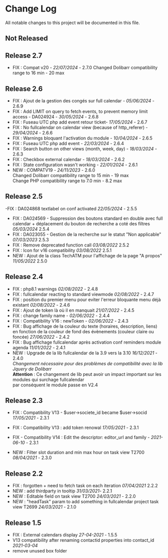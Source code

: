 # Change Log
All notable changes to this project will be documented in this file.

## Not Released



## Release 2.7

- FIX : Compat v20 - *22/07/2024* - 2.7.0
  Changed Dolibarr compatibility range to 16 min - 20 max

## Release 2.6
- FIX : Ajout de la gestion des congés sur full calendar - *05/06/2024* - 2.6.9
- FIX : Add LIMIT on query to fetch events, to prevent memory limit access - DA024924 - *30/05/2024* - 2.6.8
- FIX : Fuseau UTC php add event retour ticket- *17/05/2024* - 2.6.7
- FIX : No fullcalendar on calendar view (because of http_referer) - *29/04/2024* - 2.6.6 
- FIX : Warnings bloquant l'activation du module - *10/04/2024* - 2.6.5
- FIX : Fuseau UTC php add event - *22/03/2024* - 2.6.4
- FIX : Search button on other views (month, week, day) - *18/03/2024* - 2.6.3
- FIX : Checkbox external calendar - *18/03/2024* - 2.6.2
- FIX : State configuration wasn't working - *22/01/2024* - 2.6.1
- NEW : COMPATV19 - *24/11/2023* - 2.6.0  
  Changed Dolibarr compatibility range to 15 min - 19 max  
  Change PHP compatibility range to 7.0 min - 8.2 max

## Release 2.5
-FIX :  DA024868 textlabel on conf activated *22/05/2024* - 2.5.5  
- FIX : DA024569 - Suppression des boutons standard en double avec full calendar + déplacement du bouton de recherche a coté des filtres *05/03/2024* 2.5.4
- FIX : DA023055 - Gestion de la recherche sur le statut "Non applicable" *07/03/2023* 2.5.3
- FIX : Remove deprecated function call *03/08/2022* 2.5.2
- FIX : Icon for v16 compatibility *03/08/2022* 2.5.1
- NEW : Ajout de la class TechATM pour l'affichage de la page "A propos" *11/05/2022* 2.5.0

## Release 2.4

- FIX : php8.1 warnings *02/08/2022* - 2.4.8
- FIX : fullcalendar reacting to standard viewmode *02/08/2022* - 2.4.7
- FIX : position du premier menu pour eviter l'erreur bloquante menu déjà existant *02/08/2022* - 2.4.6
- FIX : Ajout de token là où il en manquait *21/07/2022* - 2.4.5
- FIX : change family name - *02/06/2022* - 2.4.4
- FIX : Compatibility V16 : newToken - *02/06/2022* - 2.4.3
- FIX : Bug affichage de la couleur du texte (horaires, description, liens) en fonction de la couleur de fond des évènements (couleur claire ou foncée) *27/06/2022* - 2.4.2
- FIX : Bug affichage fullcalendar après activation conf reminders module agenda *11/01/2022* - 2.4.1
- NEW : Upgrade de la lib fullcalendar de la 3.9 vers la 3.10 *16/12/2021* - 2.4.0  
   *Changement nécessaire pour des problèmes de compatibilité avec la lib Jquery de Dolibarr*  
   **Attention** : Ce changement de lib peut avoir un impact important sur les modules qui surchage fullcalendar  
   par conséquent le module passe en V2.4

## Release 2.3

- FIX : Compatibility V13 - $user->societe_id became $user->socid *17/05/2021* - 2.3.1
- FIX : Compatibility V13 : add token renowal *17/05/2021* - 2.3.1
- FIX - Compatibility V14 : Edit the descriptor: editor_url and family - *2021-06-10* - 2.3.1

- NEW : Filter slot duration and min max hour on task view T2700 *08/04/2021* - 2.3.0

## Release 2.2

- FIX : forgotten </strong> + need to fetch task on each iteration *07/04/2021* 2.2.2
- NEW : add thirdparty in tooltip *31/03/2021*- 2.2.1
- NEW : Editable field on task view T2700 *24/03/2021* - 2.2.0
- NEW : "headTask" param to add something in fullcalendar project task view T2699 *24/03/2021* - 2.1.0

## Release 1.5

- FIX : External calendars display *27-04-2021* - 1.5.5
- V13 compatibility after renaming contactid properties into contact_id *2021-03-04*
- remove unused box folder
